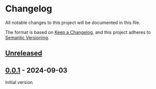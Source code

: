# Changelog

All notable changes to this project will be documented in this file.

The format is based on [Keep a Changelog](https://keepachangelog.com/en/1.1.0/),
and this project adheres to [Semantic Versioning](https://semver.org/spec/v2.0.0.html).

## [Unreleased]

## [0.0.1] - 2024-09-03

Initial version

[Unreleased]: https://github.com/s3r3t0/templates/compare/v0.0.1...HEAD
[0.0.1]: https://github.com/s3r3t0/templates/releases/tag/v0.0.1

